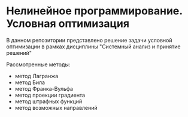 # Нелинейное программирование. Условная оптимизация

В данном репозитории представлено решение задачи условной оптимизации в рамках дисциплины "Системный анализ и принятие решений"

Рассмотренные методы:
- метод Лагранжа
- метод Била
- метод Франка-Вульфа 
- метод проекции градиента
- метод штрафных функций
- метод возможных направлений

